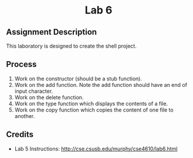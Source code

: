 <h1 align="center">Lab 6</h1>

<h2>Assignment Description</h2>

This laboratory is designed to create the shell project.

<h2>Process</h2>

1. Work on the constructor (should be a stub function).
2. Work on the add function. Note the add function should have an end of input character.
3. Work on the delete function.
4. Work on the type function which displays the contents of a file.
5. Work on the copy function which copies the content of one file to another.

<h2>Credits</h2>

- Lab 5 Instructions: http://cse.csusb.edu/murphy/cse4610/lab6.html

